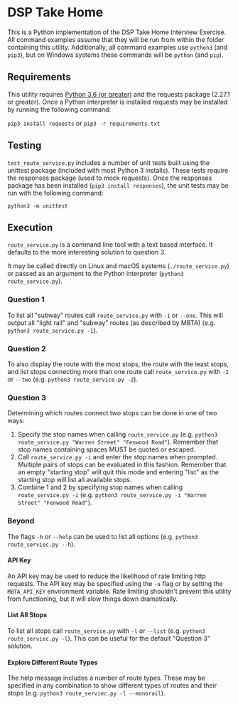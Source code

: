 # DSP Take Home
This is a Python implementation of the DSP Take Home Interview Exercise. All command examples assume that they will be run from within the folder containing this utility. Additionally, all command examples use `python3` (and `pip3`), but on Windows systems these commands will be `python` (and `pip`).

## Requirements
This utility requires [Python 3.6 (or greater)](https://www.python.org/downloads/) and the requests package (2.27.1 or greater).
Once a Python interpreter is installed requests may be installed by running the following command:

`pip3 install requests` or `pip3 -r requirements.txt`

## Testing
`test_route_service.py` includes a number of unit tests built using the unittest package (included with most Python 3 installs).
These tests require the responses package (used to mock requests). Once the responses package has been installed (`pip3 install responses`), the unit tests may be run with the following command:

`python3 -m unittest`

## Execution
`route_service.py` is a command line tool with a text based interface. It defaults to the more interesting solution to question 3.

It may be called directly on Linux and macOS systems (`./route_service.py`) or passed as an argument to the Python interpreter (`python3 route_service.py`).

### Question 1
To list all "subway" routes call `route_service.py` with `-1` or `--one`. This will output all "light rail" and "subway" routes (as described by MBTA) (e.g. `python3 route_service.py -1`).

### Question 2
To also display the route with the most stops, the route with the least stops, and list stops connecting more than one route call `route_service.py` with `-2` or `--two` (e.g. `python3 route_service.py -2`).

### Question 3
Determining which routes connect two stops can be done in one of two ways:
 1. Specify the stop names when calling `route_service.py` (e.g. `python3 route_service.py "Warren Street" "Fenwood Road"`). Remember that stop names containing spaces MUST be quoted or escaped.
 2. Call `route_service.py -i` and enter the stop names when prompted. Multiple pairs of stops can be evaluated in this fashion. Remember that an empty "starting stop" will quit this mode and entering "list" as the starting stop will list all available stops.
 3. Combine 1 and 2 by specifying stop names when calling `route_service.py -i` (e.g. `python3 route_service.py -i "Warren Street" "Fenwood Road"`).

### Beyond
The flags `-h` or `--help` can be used to list all options (e.g. `python3 route_serviec.py --h`). 

#### API Key
An API key may be used to reduce the likelihood of rate limiting http requests. The API key may be specified using the `-a` flag or by setting the `MBTA_API_KEY` environment variable. Rate limiting shouldn't prevent this utility from functioning, but it will slow things down dramatically.  

#### List All Stops
To list all stops call `route_service.py` with `-l` or `--list` (e.g. `python3 route_serviec.py -l`). This can be useful for the default "Question 3" solution.

#### Explore Different Route Types
The help message includes a number of route types. These may be specified in any combination to show different types of routes and their stops (e.g. `python3 route_serviec.py -l --monorail`).
